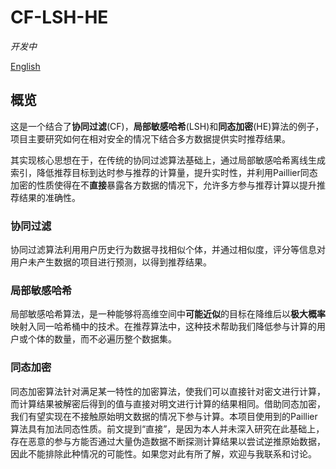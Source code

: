 # CF-LSH-HE
*开发中*

[English](README.md)

## 概览
这是一个结合了**协同过滤**(CF)，**局部敏感哈希**(LSH)和**同态加密**(HE)算法的例子，项目主要研究如何在相对安全的情况下结合多方数据提供实时推荐结果。

其实现核心思想在于，在传统的协同过滤算法基础上，通过局部敏感哈希离线生成索引，降低推荐目标到达时参与推荐的计算量，提升实时性，并利用Paillier同态加密的性质使得在不**直接**暴露各方数据的情况下，允许多方参与推荐计算以提升推荐结果的准确性。

### 协同过滤
协同过滤算法利用用户历史行为数据寻找相似个体，并通过相似度，评分等信息对用户未产生数据的项目进行预测，以得到推荐结果。

### 局部敏感哈希
局部敏感哈希算法，是一种能够将高维空间中**可能近似**的目标在降维后以**极大概率**映射入同一哈希桶中的技术。在推荐算法中，这种技术帮助我们降低参与计算的用户或个体的数量，而不必遍历整个数据集。

### 同态加密
同态加密算法针对满足某一特性的加密算法，使我们可以直接针对密文进行计算，而计算结果被解密后得到的值与直接对明文进行计算的结果相同。借助同态加密，我们有望实现在不接触原始明文数据的情况下参与计算。本项目使用到的Paillier算法具有加法同态性质。前文提到“直接”，是因为本人并未深入研究在此基础上，存在恶意的参与方能否通过大量伪造数据不断探测计算结果以尝试逆推原始数据，因此不能排除此种情况的可能性。如果您对此有所了解，欢迎与我联系和讨论。